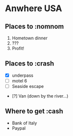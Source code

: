 # Anwhere USA

## Places to :nomnom
1. Hometown dinner
2. ???
3. Profit!

## Places to :crash
- [x] underpass
- [ ] motel 6
- [ ] Seaside escape
- [?] Van (down by the river...)

## Where to get :cash
* Bank of Italy
* Paypal
